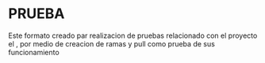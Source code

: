 #  PRUEBA 
Este formato creado par realizacion de pruebas relacionado con el proyecto el , por medio de creacion de ramas y  pull como prueba de sus funcionamiento 
